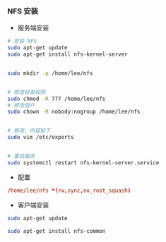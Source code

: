 ### NFS 安装

* 服务端安装

```bash
# 安装 NFS
sudo apt-get update
sudo apt-get install nfs-kernel-server


sudo mkdir -p /home/lee/nfs


# 修改目录权限
sudo chmod -R 777 /home/lee/nfs
# 修改用户
sudo chown -R nobody:nogroup /home/lee/nfs


# 修改，内容如下
sudo vim /etc/exports


# 重启服务
sudo systemctl restart nfs-kernel-server.service
```


* 配置

```conf
/home/lee/nfs *(rw,sync,no_root_squash)
```


* 客户端安装

```bash
sudo apt-get update

sudo apt-get install nfs-common
```
